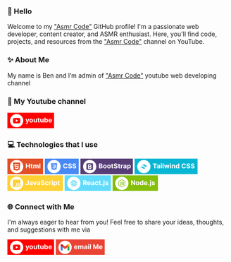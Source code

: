 ### 👋 Hello 

Welcome to my <a href="https://www.youtube.com/@AsmrCode-Ben?sub_confirmation=1">"Asmr Code"</a> GitHub profile! I'm a passionate web developer, content creator, and ASMR enthusiast. Here, you'll find code, projects, and resources from the <a href="https://www.youtube.com/@AsmrCode-Ben?sub_confirmation=1">"Asmr Code"</a> channel on YouTube. 

### ✨ About Me

My name is Ben and I’m admin of <a href="https://www.youtube.com/@AsmrCode-Ben?sub_confirmation=1">"Asmr Code"</a> youtube web developing channel

### 🔗 My Youtube channel
[![YouTube](./assets/youtube.png)](https://www.youtube.com/@AsmrCode-Ben?sub_confirmation=1)

### 💻 Technologies that I use

![HTML5](./assets/html.png) ![HTML5](./assets/css.png) ![HTML5](./assets/bootstrap.png) ![HTML5](./assets/tailwind.png) ![HTML5](./assets/javascript.png) ![HTML5](./assets/react.png) ![HTML5](./assets/node.png)

### 🌐 Connect with Me

I'm always eager to hear from you!
Feel free to share your ideas, thoughts, and suggestions with me via 

[![YouTube](./assets/youtube.png)](https://www.youtube.com/@AsmrCode-Ben?sub_confirmation=1) [![email](./assets/email.png)](mailto:asmr.code.ben@gmail.)
